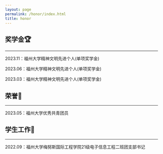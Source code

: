 ```yaml
---
layout: page
permalink: /honor/index.html
title: honor
---
```


## 奖学金🏆

------

2023.11：福州大学精神文明先进个人(单项奖学金)

2023.06：福州大学精神文明先进个人(单项奖学金)

2023.03：福州大学精神文明先进个人(单项奖学金)<br>



## 荣誉🎉

------

2023.05：福州大学优秀共青团员<br>



## 学生工作💼

------

2022.09：福州大学梅努斯国际工程学院21级电子信息工程二班团支部书记<br>